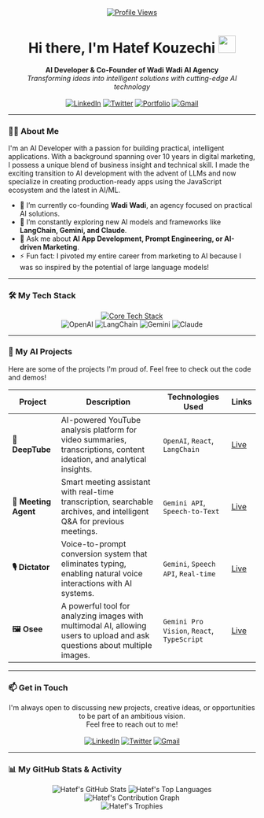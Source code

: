 <div align="center">
  <!-- 🖼️ TODO: Add a banner image here! (e.g., 1280x400px) -->
  <a href="https://github.com/happydreammmer">
    <img src="https://komarev.com/ghpvc/?username=happydreammmer&label=Profile%20Views&color=blueviolet&style=flat-square" alt="Profile Views"/>
  </a>
  <h1 align="center">Hi there, I'm Hatef Kouzechi <img src="https://media.giphy.com/media/hvRJCLFzcasrR4ia7z/giphy.gif" width="35"></h1>
  <strong>AI Developer & Co-Founder of Wadi Wadi AI Agency</strong><br/>
  <em>Transforming ideas into intelligent solutions with cutting-edge AI technology</em>
</div>

<br>

<div align="center">
  <a href="https://www.linkedin.com/in/hkouzechi/"><img src="https://img.shields.io/badge/LinkedIn-0077B5?style=for-the-badge&logo=linkedin&logoColor=white" alt="LinkedIn"></a>
  <a href="https://x.com/hatef_apolofy"><img src="https://img.shields.io/badge/Twitter-1DA1F2?style=for-the-badge&logo=twitter&logoColor=white" alt="Twitter"></a>
  <a href="https://happydreammmer.github.io/public/"><img src="https://img.shields.io/badge/Portfolio-478248?style=for-the-badge&logo=About.me&logoColor=white" alt="Portfolio"></a>
  <a href="mailto:h.kouzechi@gmail.com"><img src="https://img.shields.io/badge/Gmail-D14836?style=for-the-badge&logo=gmail&logoColor=white" alt="Gmail"></a>
</div>

---

### 👨‍💻 About Me

I'm an AI Developer with a passion for building practical, intelligent applications. With a background spanning over 10 years in digital marketing, I possess a unique blend of business insight and technical skill. I made the exciting transition to AI development with the advent of LLMs and now specialize in creating production-ready apps using the JavaScript ecosystem and the latest in AI/ML.

- 🔭 I’m currently co-founding **Wadi Wadi**, an agency focused on practical AI solutions.
- 🌱 I’m constantly exploring new AI models and frameworks like **LangChain, Gemini, and Claude**.
- 💬 Ask me about **AI App Development, Prompt Engineering, or AI-driven Marketing**.
- ⚡ Fun fact: I pivoted my entire career from marketing to AI because I was so inspired by the potential of large language models!

---

### 🛠️ My Tech Stack

<p align="center">
  <a href="https://skillicons.dev">
    <img src="https://skillicons.dev/icons?i=js,ts,react,nodejs,mongodb,docker" alt="Core Tech Stack"/>
  </a>
  <br>
  <img src="https://img.shields.io/badge/OpenAI-412991?style=for-the-badge&logo=openai&logoColor=white" alt="OpenAI">
  <img src="https://img.shields.io/badge/LangChain-00865D?style=for-the-badge" alt="LangChain">
  <img src="https://img.shields.io/badge/Google%20Gemini-8e44ad?style=for-the-badge" alt="Gemini">
  <img src="https://img.shields.io/badge/Claude-d97757?style=for-the-badge" alt="Claude">
</p>

---

### 🚀 My AI Projects

Here are some of the projects I'm proud of. Feel free to check out the code and demos!

| Project                                     | Description                                                                                                                   | Technologies Used                               | Links                                     |
| ------------------------------------------- | ----------------------------------------------------------------------------------------------------------------------------- | ----------------------------------------------- | ----------------------------------------- |
| **🎥 DeepTube**                             | AI-powered YouTube analysis platform for video summaries, transcriptions, content ideation, and analytical insights.          | `OpenAI`, `React`, `LangChain`                  | [Live](https://happydreammmer.github.io/public/deeptube) |
| **🤝 Meeting Agent**                        | Smart meeting assistant with real-time transcription, searchable archives, and intelligent Q&A for previous meetings.          | `Gemini API`, `Speech-to-Text`     | [Live](https://happydreammmer.github.io/public/meeting-agent) |
| **🎙️ Dictator**                             | Voice-to-prompt conversion system that eliminates typing, enabling natural voice interactions with AI systems.                  | `Gemini`, `Speech API`, `Real-time`             | [Live](https://happydreammmer.github.io/public/dictator) |
| **🖼️ Osee**                                 | A powerful tool for analyzing images with multimodal AI, allowing users to upload and ask questions about multiple images.    | `Gemini Pro Vision`, `React`, `TypeScript`      | [Live](https://happydreammmer.github.io/public/osee) |

---

### 📫 Get in Touch

<p align="center">
  I'm always open to discussing new projects, creative ideas, or opportunities to be part of an ambitious vision. <br/> Feel free to reach out to me!
  <br/><br/>
  <a href="https://www.linkedin.com/in/hkouzechi/"><img src="https://img.shields.io/badge/LinkedIn-0077B5?style=for-the-badge&logo=linkedin&logoColor=white" alt="LinkedIn"></a>
  <a href="https://x.com/hatef_apolofy"><img src="https://img.shields.io/badge/Twitter-1DA1F2?style=for-the-badge&logo=twitter&logoColor=white" alt="Twitter"></a>
  <a href="mailto:h.kouzechi@gmail.com"><img src="https://img.shields.io/badge/Gmail-D14836?style=for-the-badge&logo=gmail&logoColor=white" alt="Gmail"></a>
</p>

---

### 📊 My GitHub Stats & Activity

<p align="center">
  <img src="https://github-readme-stats.vercel.app/api?username=happydreammmer&show_icons=true&theme=tokyonight&hide_border=true&count_private=true" alt="Hatef's GitHub Stats">
  <img src="https://github-readme-stats.vercel.app/api/top-langs/?username=happydreammmer&layout=compact&theme=tokyonight&hide_border=true&count_private=true" alt="Hatef's Top Languages">
  <br>
  <img src="https://github-readme-activity-graph.vercel.app/graph?username=happydreammmer&theme=tokyo-night&hide_border=true" alt="Hatef's Contribution Graph"/>
  <br>
  <img src="https://github-profile-trophy.vercel.app/?username=happydreammmer&theme=tokyonight&row=1&column=7&no-frame=true&no-bg=true" alt="Hatef's Trophies"/>
</p>
